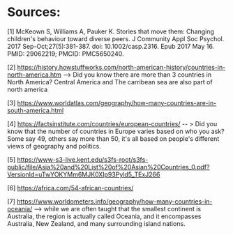 # Sources:  

[1] McKeown S, Williams A, Pauker K. Stories that move them: Changing children's behaviour toward diverse peers. J Community Appl Soc Psychol. 2017 Sep-Oct;27(5):381-387. doi: 10.1002/casp.2316. Epub 2017 May 16. PMID: 29062219; PMCID: PMC5650240.  

 

[2] https://history.howstuffworks.com/north-american-history/countries-in-north-america.htm --> Did you know there are more than 3 countries in North America? Central America and The carribean sea are also part of north america 

 

[3] https://www.worldatlas.com/geography/how-many-countries-are-in-south-america.html 

 

[4] https://factsinstitute.com/countries/european-countries/ -- > Did you know that the number of countries in Europe varies based on who you ask? Some say 49, others say more than 50, it's all based on people's different views of geography and politics.  

 

[5] https://www-s3-live.kent.edu/s3fs-root/s3fs-public/file/Asia%20and%20List%20of%20Asian%20Countries_0.pdf?VersionId=uTwYOKYMm6MJK0XIp93Pyld5_TExJ266  

 

[6] https://africa.com/54-african-countries/ 

 

[7] https://www.worldometers.info/geography/how-many-countries-in-oceania/ --> while we are often taught that the smallest continent is Australia, the region is actually called Oceania, and it encompasses Australia, New Zealand, and many surrounding island nations.  
